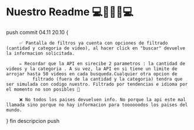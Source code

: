 # Nuestro Readme  💻🕺💃🕺💻
push commit 04.11 20.10 {
         
         
         ✅ Pantalla de filtros ya cuenta con opciones de filtrado (cantidad y categoria de video), al hacer click en "buscar" devuelve la informacion solicitada. 

         ✏️ Recordar que la API en sirecibe 2 parametros : la cantidad de videos y la categoria . A su vez, la API en si tiene un limite de arrojar hasta 50 videos en cada busqueda.Cualquier otra opcion de   
              filtrado (fuera de la cantidad y la categoria) tendra que ser simulada con codigo nuestro. Filtrado por tendencias e idioma por el momento no son posibles 🙁

         ❌ No todos los paises devuelven info. No porque la api este mal llamada sino porque no hay informacion para toooooodos los paises del mundo. 



} fin descripcion push

